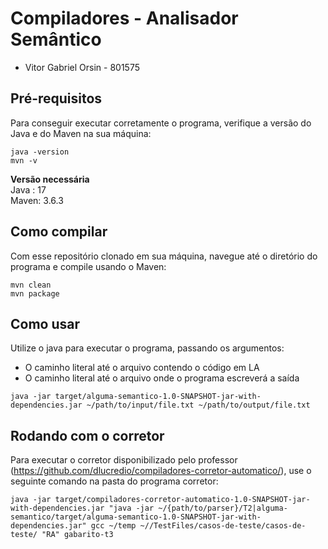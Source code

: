 # **Compiladores - Analisador Semântico**
* Vitor Gabriel Orsin - 801575

## Pré-requisitos
Para conseguir executar corretamente o programa, verifique a versão do Java e do Maven na sua máquina:
```
java -version
mvn -v
```
**Versão necessária** <br>
Java : 17 <br>
Maven: 3.6.3 <br>

## Como compilar
Com esse repositório clonado em sua máquina, navegue até o diretório do programa e compile usando o Maven:
```
mvn clean
mvn package
```

## Como usar
Utilize o java para executar o programa, passando os argumentos:
* O caminho literal até o arquivo contendo o código em LA
* O caminho literal até o arquivo onde o programa escreverá a saída
```
java -jar target/alguma-semantico-1.0-SNAPSHOT-jar-with-dependencies.jar ~/path/to/input/file.txt ~/path/to/output/file.txt
```

## Rodando com o corretor
Para executar o corretor disponibilizado pelo professor (https://github.com/dlucredio/compiladores-corretor-automatico/), use o seguinte comando na pasta do programa corretor:
```
java -jar target/compiladores-corretor-automatico-1.0-SNAPSHOT-jar-with-dependencies.jar "java -jar ~/{path/to/parser}/T2|alguma-semantico/target/alguma-semantico-1.0-SNAPSHOT-jar-with-dependencies.jar" gcc ~/temp ~//TestFiles/casos-de-teste/casos-de-teste/ "RA" gabarito-t3

```
